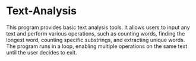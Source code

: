 # Text-Analysis
This program provides basic text analysis tools. It allows users to input any text and perform various operations, such as counting words, finding the longest word, counting specific substrings, and extracting unique words. The program runs in a loop, enabling multiple operations on the same text until the user decides to exit.
